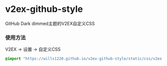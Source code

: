 # v2ex-github-style
GitHub Dark dimmed主题的V2EX自定义CSS

### 使用方法

V2EX -> 设置 -> 自定义CSS
```css
@import "https://wills1220.github.io/v2ex-github-style/static/css/v2ex.min.css";
```
